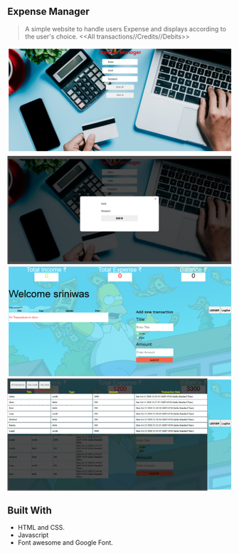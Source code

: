 ## Expense Manager

>A simple website to handle users Expense and displays according to the user's choice.
<<All transactions//Credits//Debits>>

![screenshot](./images/signup.png)
![screenshot](./images/signin.png)
![screenshot](./images/dashboard.png)
![screenshot](./images/ledger.png)


## Built With

- HTML and CSS.
- Javascript
- Font awesome and Google Font.
